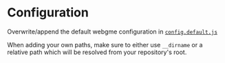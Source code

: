 # Configuration

Overwrite/append the default webgme configuration in [`config.default.js`](https://github.com/webgme/webgme/blob/master/config/config.default.js)

When adding your own paths, make sure to either use `__dirname` or a relative path which will be resolved from your repository's root.
